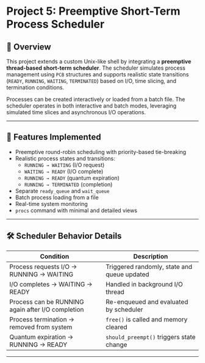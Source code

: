 # Project 5: Preemptive Short-Term Process Scheduler

## 🔧 Overview

This project extends a custom Unix-like shell by integrating a **preemptive thread-based short-term scheduler**. The scheduler simulates process management using `PCB` structures and supports realistic state transitions (`READY`, `RUNNING`, `WAITING`, `TERMINATED`) based on I/O, time slicing, and termination conditions.

Processes can be created interactively or loaded from a batch file. The scheduler operates in both interactive and batch modes, leveraging simulated time slices and asynchronous I/O operations.

---

## 🧠 Features Implemented

- Preemptive round-robin scheduling with priority-based tie-breaking
- Realistic process states and transitions:
  - `RUNNING → WAITING` (I/O request)
  - `WAITING → READY` (I/O complete)
  - `RUNNING → READY` (quantum expiration)
  - `RUNNING → TERMINATED` (completion)
- Separate `ready_queue` and `wait_queue`
- Batch process loading from a file
- Real-time system monitoring
- `procs` command with minimal and detailed views

---

## 🛠️ Scheduler Behavior Details

| Condition                                                        | Description  |
|------------------------------------------------------------------|----------------------------------------------|
| Process requests I/O → RUNNING → WAITING                         |  Triggered randomly, state and queue updated |
| I/O completes → WAITING → READY                                  |  Handled in background I/O thread            |
| Process can be RUNNING again after I/O completion                |  Re-enqueued and evaluated by scheduler      |
| Process termination → removed from system                        |  `free()` is called and memory cleared       |
| Quantum expiration → RUNNING → READY                             |  `should_preempt()` triggers state change    |

---

